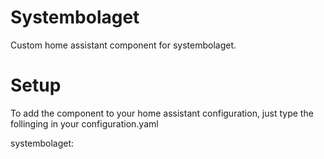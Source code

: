 # Systembolaget
Custom home assistant component for systembolaget.

# Setup
To add the component to your home assistant configuration, just type the follinging in your configuration.yaml

systembolaget:
